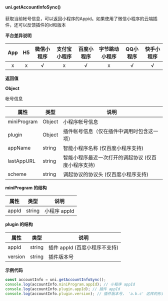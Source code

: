 
#### uni.getAccountInfoSync()

获取当前帐号信息，可以返回小程序的Appid。如果使用了微信小程序的云端插件，还可以反馈插件的id和版本

**平台差异说明**

|App|H5|微信小程序|支付宝小程序|百度小程序|字节跳动小程序|QQ小程序|快手小程序|
|:-:|:-:|:-:|:-:|:-:|:-:|:-:|:-:|
|x|x|√|x|√|x|√|√|

**返回值**

**Object**

帐号信息

| 属性 | 类型 | 说明 |
| --- | --- | --- |
| miniProgram | Object| 小程序帐号信息 |
| plugin | Object | 插件帐号信息（仅在插件中调用时包含这一项） |
| appName | string| 智能小程序名称 (仅百度小程序支持) |
| lastAppURL | string| 智能小程序最近一次打开的调起协议 (仅百度小程序支持) |
| scheme | string| 调起协议的协议头 (仅百度小程序支持) |


**miniProgram 的结构**

| 属性 | 类型 | 说明 |
| --- | --- | --- |
| appId | string | 小程序 appId |


**plugin 的结构**

| 属性 | 类型 | 说明 |
| --- | --- | --- |
| appId | string | 插件 appId (百度小程序不支持) |
| version | string | 插件版本号 |


**示例代码**

```js
const accountInfo = uni.getAccountInfoSync();
console.log(accountInfo.miniProgram.appId); // 小程序 appId
console.log(accountInfo.plugin.appId); // 插件 appId
console.log(accountInfo.plugin.version); // 插件版本号， 'a.b.c' 这样的形式
```
